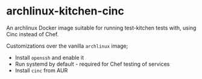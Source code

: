 # archlinux-kitchen-cinc

An archlinux Docker image suitable for running test-kitchen tests with, using
Cinc instead of Chef.

Customizations over the vanilla `archlinux` image;
* Install `openssh` and enable it
* Run systemd by default - required for Chef testing of services
* Install `cinc` from AUR
